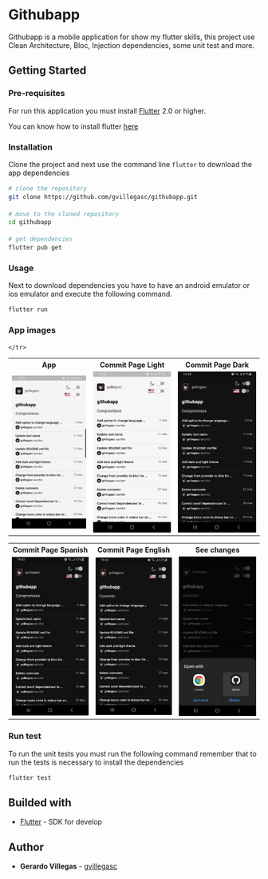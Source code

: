 # Githubapp

Githubapp is a mobile application for show my flutter skills, this project use Clean Architecture, Bloc, Injection dependencies, some unit test and more.

## Getting Started

### Pre-requisites

For run this application you must install [Flutter](https://flutter.dev/) 2.0 or higher.

You can know how to install flutter [here](https://flutter.dev/docs/get-started/install)

### Installation

Clone the project and next use the command line `flutter` to download the app dependencies

```bash
# clone the repository
git clone https://github.com/gvillegasc/githubapp.git

# move to the cloned repository
cd githubapp

# get dependencies
flutter pub get
```

### Usage

Next to download dependencies you have to have an android emulator or ios emulator and execute the following command.

```bash
flutter run
```

### App images

<table>
    <tr>
        <th>App</th>
        <th>Commit Page Light</th>
        <th>Commit Page Dark</th>
    </tr>
	<tr>
        <td><img src="./readme-images/github.gif" alt="commit-page-app" width="200"/></td>
        <td><img src="./readme-images/commit-page-light.jpg" alt="commit-page-light" width="200"/></td>
        <td><img src="./readme-images/commit-page-dark.jpg" alt="commit-page-dark" width="200"/></td>
      
	</tr>
</table>

<table>
    <tr>
        <th>Commit Page Spanish</th>
        <th>Commit Page English</th>
        <th>See changes</th>
    </tr>
	<tr>
        <td><img src="./readme-images/commit-page-dark.jpg" alt="commit-page-dark" width="200"/></td>
        <td><img src="./readme-images/commit-page-en.jpg" alt="commit-page-en" width="200"/></td>
        <td><img src="./readme-images/commit-page-select.jpg" alt="commit-page-select" width="200"/></td>
	</tr>
</table>

### Run test

To run the unit tests you must run the following command remember that to run the tests is necessary to install the dependencies

```bash
flutter test
```

## Builded with

- [Flutter](https://flutter.dev/) - SDK for develop

## Author

- **Gerardo Villegas** - [gvillegasc](https://github.com/gvillegasc)
